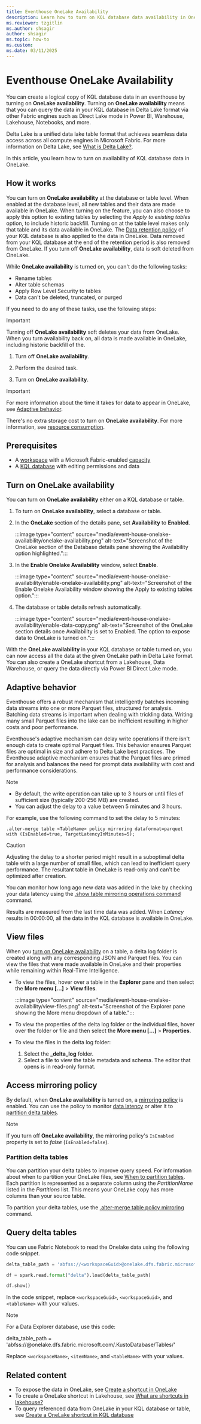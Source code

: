 ```yaml
---
title: Eventhouse OneLake Availability
description: Learn how to turn on KQL database data availability in OneLake.
ms.reviewer: tzgitlin
ms.author: shsagir
author: shsagir
ms.topic: how-to
ms.custom:
ms.date: 03/11/2025
---
```


# Eventhouse OneLake Availability

You can create a logical copy of KQL database data in an eventhouse by turning on **OneLake availability**. Turning on **OneLake availability** means that you can query the data in your KQL database in Delta Lake format via other Fabric engines such as Direct Lake mode in Power BI, Warehouse, Lakehouse, Notebooks, and more.

Delta Lake is a unified data lake table format that achieves seamless data access across all compute engines in Microsoft Fabric. For more information on Delta Lake, see [What is Delta Lake?](/azure/synapse-analytics/spark/apache-spark-what-is-delta-lake).

In this article, you learn how to turn on availability of KQL database data in OneLake.

## How it works

You can turn on **OneLake availability** at the database or table level. When enabled at the database level, all new tables and their data are made available in OneLake. When turning on the feature, you can also choose to apply this option to existing tables by selecting the *Apply to existing tables* option, to include historic backfill. Turning on at the table level makes only that table and its data available in OneLake. The [Data retention policy](data-policies.md#data-retention-policy) of your KQL database is also applied to the data in OneLake. Data removed from your KQL database at the end of the retention period is also removed from OneLake. If you turn off **OneLake availability**, data is soft deleted from OneLake.

While **OneLake availability** is turned on, you can't do the following tasks:

* Rename tables
* Alter table schemas
* Apply Row Level Security to tables
* Data can't be deleted, truncated, or purged

If you need to do any of these tasks, use the following steps:

> [!IMPORTANT]
> Turning off **OneLake availability** soft deletes your data from OneLake. When you turn availability back on, all data is made available in OneLake, including historic backfill of the.

1. Turn off **OneLake availability**.

1. Perform the desired task.

1. Turn on **OneLake availability**.

> [!IMPORTANT]
> For more information about the time it takes for data to appear in OneLake, see [Adaptive behavior](#adaptive-behavior).
>
> There's no extra storage cost to turn on **OneLake availability**. For more information, see [resource consumption](kql-database-consumption.md#storage-billing).

## Prerequisites

* A [workspace](../fundamentals/create-workspaces.md) with a Microsoft Fabric-enabled [capacity](../enterprise/licenses.md#capacity)
* A [KQL database](create-database.md) with editing permissions and data

## Turn on OneLake availability

You can turn on **OneLake availability** either on a KQL database or table.

1. To turn on **OneLake availability**, select a database or table.

1. In the **OneLake** section of the details pane, set **Availability** to **Enabled**.

    :::image type="content" source="media/event-house-onelake-availability/onelake-availability.png" alt-text="Screenshot of the OneLake section of the Database details pane showing the Availability option highlighted.":::

1. In the **Enable Onelake Availability** window, select **Enable**.

    :::image type="content" source="media/event-house-onelake-availability/enable-onelake-availability.png" alt-text="Screenshot of the Enable Onelake Availability window showing the Apply to existing tables option.":::

1. The database or table details refresh automatically.

    :::image type="content" source="media/event-house-onelake-availability/enable-data-copy.png" alt-text="Screenshot of the OneLake section details once Availability is set to Enabled. The option to expose data to OneLake is turned on.":::

With the **OneLake availability** in your KQL database or table turned on, you can now access all the data at the given OneLake path in Delta Lake format. You can also create a OneLake shortcut from a Lakehouse, Data Warehouse, or query the data directly via Power BI Direct Lake mode.

## Adaptive behavior

Eventhouse offers a robust mechanism that intelligently batches incoming data streams into one or more Parquet files, structured for analysis. Batching data streams is important when dealing with trickling data. Writing many small Parquet files into the lake can be inefficient resulting in higher costs and poor performance.

Eventhouse's adaptive mechanism can delay write operations if there isn't enough data to create optimal Parquet files. This behavior ensures Parquet files are optimal in size and adhere to Delta Lake best practices. The Eventhouse adaptive mechanism ensures that the Parquet files are primed for analysis and balances the need for prompt data availability with cost and performance considerations.

> [!NOTE]
>
> - By default, the write operation can take up to 3 hours or until files of sufficient size (typically 200-256 MB) are created.
> - You can adjust the delay to a value between 5 minutes and 3 hours.

For example, use the following command to set the delay to 5 minutes:

```kusto
.alter-merge table <TableName> policy mirroring dataformat=parquet with (IsEnabled=true, TargetLatencyInMinutes=5);
```

> [!CAUTION]
> Adjusting the delay to a shorter period might result in a suboptimal delta table with a large number of small files, which can lead to inefficient query performance. The resultant table in OneLake is read-only and can't be optimized after creation.

You can monitor how long ago new data was added in the lake by checking your data latency using the [.show table mirroring operations command](/azure/data-explorer/kusto/management/show-table-mirroring-operations-command?context=/fabric/context/context-rti&pivots=fabric) command.

Results are measured from the last time data was added. When *Latency* results in 00:00:00, all the data in the KQL database is available in OneLake.

## View files

When you [turn on OneLake availability](#turn-on-onelake-availability) on a table, a delta log folder is created along with any corresponding JSON and Parquet files. You can view the files that were made available in OneLake and their properties while remaining within Real-Time Intelligence.

* To view the files, hover over a table in the **Explorer** pane and then select the **More menu [...]** > **View files**.

    :::image type="content" source="media/event-house-onelake-availability/view-files.png" alt-text="Screenshot of the Explorer pane showing the More menu dropdown of a table.":::

* To view the properties of the delta log folder or the individual files, hover over the folder or file and then select the **More menu [...]** > **Properties**.

* To view the files in the delta log folder:

    1. Select the **_delta_log** folder.
    1. Select a file to view the table metadata and schema. The editor that opens is in read-only format.

## Access mirroring policy

By default, when **OneLake availability** is turned on, a  [mirroring policy](/azure/data-explorer/kusto/management/mirroring-policy?context=/fabric/context/context-rti&pivots=fabric) is enabled. You can use the policy to monitor [data latency](#adaptive-behavior) or alter it to [partition delta tables](#partition-delta-tables).

> [!NOTE]
> If you turn off **OneLake availability**, the mirroring policy's `IsEnabled` property is set to *false* (`IsEnabled=false`).

### Partition delta tables

You can partition your delta tables to improve query speed. For information about when to partition your OneLake files, see [When to partition tables](/azure/databricks/tables/partitions). Each partition is represented as a separate column using the *PartitionName* listed in the *Partitions* list. This means your OneLake copy has more columns than your source table.

To partition your delta tables, use the [.alter-merge table policy mirroring](/azure/data-explorer/kusto/management/alter-merge-mirroring-policy-command?context=/fabric/context/context-rti&pivots=fabric) command.

## Query delta tables

You can use Fabric Notebook to read the Onelake data using the following code snippet.

  ```python
delta_table_path = 'abfss://<workspaceGuid>@onelake.dfs.fabric.microsoft.com/<eventhouseGuid>/Tables/<tableName>'

df = spark.read.format("delta").load(delta_table_path)

df.show()
   ```

In the code snippet, replace `<workspaceGuid>`, `<workspaceGuid>`, and `<tableName>` with your values.

> [!NOTE]
> For a Data Explorer database, use this code:
>
> delta_table_path = 'abfss://<workspaceName>@onelake.dfs.fabric.microsoft.com/<itemName>.KustoDatabase/Tables/<tableName>'
>
> Replace `<workspaceName>`, `<itemName>`, and `<tableName>` with your values.

## Related content

* To expose the data in OneLake, see [Create a shortcut in OneLake](../onelake/create-onelake-shortcut.md)
* To create a OneLake shortcut in Lakehouse, see [What are shortcuts in lakehouse?](../data-engineering/lakehouse-shortcuts.md)
* To query referenced data from OneLake in your KQL database or table, see [Create a OneLake shortcut in KQL database](onelake-shortcuts.md?tab=onelake-shortcut)
